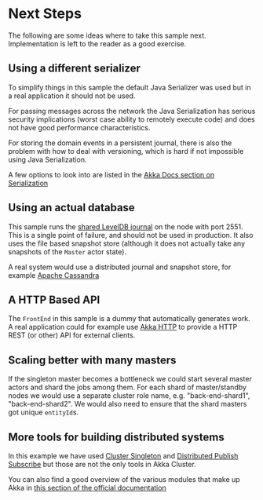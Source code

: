 # Next Steps

The following are some ideas where to take this sample next. Implementation is left to the reader as a good exercise.

## Using a different serializer

To simplify things in this sample the default Java Serializer was used but in a real application it should not be used. 

For passing messages across the network the Java Serialization has serious security implications (worst case ability to remotely execute code) and does not have good performance characteristics.

For storing the domain events in a persistent journal, there is also the problem with how to deal with versioning, which is hard if not impossible using Java Serialization.

A few options to look into are listed in the [Akka Docs section on Serialization](http://doc.akka.io/docs/akka/current/scala/serialization.html#external-akka-serializers)

## Using an actual database 

This sample runs the [shared LevelDB journal](http://doc.akka.io/docs/akka/current/scala/persistence.html#shared-leveldb-journal)
on the node with port 2551. This is a single point of failure, and should not be used in production. It also uses the file based snapshot store (although it does not actually take any snapshots of the `Master` actor state).

A real system would use a distributed journal and snapshot store, for example [Apache Cassandra](https://github.com/akka/akka-persistence-cassandra)


## A HTTP Based API

The `FrontEnd` in this sample is a dummy that automatically generates work. A real application could for example use [Akka HTTP](http://doc.akka.io/docs/akka-http/current/scala/http/introduction.html) to provide a HTTP REST (or other) API for external clients.

## Scaling better with many masters

If the singleton master becomes a bottleneck we could start several master actors and shard the jobs among them. For each shard of master/standby nodes we would use a separate cluster role name, e.g. "back-end-shard1", "back-end-shard2". We would also need to ensure that the shard masters got unique `entityId`s.

## More tools for building distributed systems

In this example we have used
[Cluster Singleton](http://doc.akka.io/docs/akka/current/scala/cluster-singleton.html#cluster-singleton)
and
[Distributed Publish Subscribe](http://doc.akka.io/docs/akka/current/scala/distributed-pub-sub.html)
 but those are not the only tools in Akka Cluster. 
 
 You can also find a good overview of the various modules that make up Akka in 
 [this section of the official documentation](http://doc.akka.io/docs/akka/current/scala/guide/modules.html#cluster-singleton)